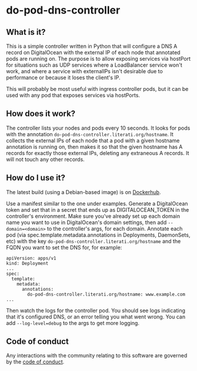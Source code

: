 do-pod-dns-controller
=====================

What is it?
-----------

This is a simple controller written in Python that will configure a
DNS A record on DigitalOcean with the external IP of each node that
annotated pods are running on. The purpose is to allow exposing
services via hostPort for situations such as UDP services where a
LoadBalancer service won't work, and where a service with externalIPs
isn't desirable due to performance or because it loses the client's
IP.

This will probably be most useful with ingress controller pods, but it
can be used with any pod that exposes services via hostPorts.


How does it work?
-----------------

The controller lists your nodes and pods every 10 seconds. It looks
for pods with the annotation
`do-pod-dns-controller.literati.org/hostname`. It collects the
external IPs of each node that a pod with a given hostname annotation
is running on, then makes it so that the given hostname has A records
for exactly those external IPs, deleting any extraneous A records. It
will not touch any other records.


How do I use it?
----------------

The latest build (using a Debian-based image) is on
[Dockerhub](https://hub.docker.com/r/srl8/do-pod-dns-controller).

Use a manifest similar to the one under examples. Generate a
DigitalOcean token and set that in a secret that ends up as
DIGITALOCEAN_TOKEN in the controller's environment. Make sure you've
already set up each domain name you want to use in DigitalOcean's
domain settings, then add `--domain=<domain>` to the controller's
args, for each domain. Annotate each pod (via
spec.template.metadata.annotations in Deployments, DaemonSets, etc)
with the key `do-pod-dns-controller.literati.org/hostname` and the
FQDN you want to set the DNS for, for example:

```
apiVersion: apps/v1
kind: Deployment
...
spec:
  template:
    metadata:
	  annotations:
	    do-pod-dns-controller.literati.org/hostname: www.example.com
...
```

Then watch the logs for the controller pod. You should see logs
indicating that it's configured DNS, or an error telling you what went
wrong. You can add `--log-level=debug` to the args to get more
logging.


Code of conduct
---------------

Any interactions with the community relating to this software are
governed by the [code of conduct](code_of_conduct.md).

